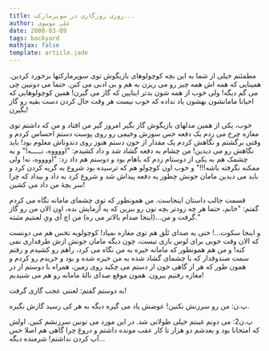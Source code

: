 ```yaml
---
title: روزی روزگاری در سوپرمارکت...
author: علی موسوی
date: 2008-03-09
tags: backyard
mathjax: false
template: article.jade
---
```


مطمئنم خیلی از شما به این بچه کوچولوهای بازیگوش توی سوپرمارکتها برخورد کردین. همینایی که همه اش همه چیز رو می ریزن به هم و بی ادبی می کنن. حتما می دونیین چی می گم دیگه! ولی خوب از همه شون بدتر اینایین که گاز می گیرن! همین کوچولوهایی که احیانا مامانشون بهشون یاد نداده که خوب نیست هر وقت حال کردن دست بقیه رو گاز بگیرن!

خوب، یکی از همین مدلهای بازیگوش گاز بگیر امروز گیر من افتاد و من که داشتم توی مغازه چرخ می زدم یک دفعه حس سوزش وخیمی رو روی پوست دستم احساس کردم و وقتی برگشتم و نگاهش کردم یک مقدار از خون دستم هنوز روی دندوناش معلوم بود! باید نگاهش رو می دیدین! من چشام یه دفعه گشاد شد و داد کشیدم: "اووووه، نـــــه!" و یه چشمک هم به یکی از دوستام زدم که باهام بود و دوستم هم داد زد: "اووووه، نه! ولی ممکنه نگرفته باشه!!!" و خوب اون کوچولو هم که ترسیده بود شروع به گریه کردن کرد و باید می دیدین مامان جونش چطور یه دفعه پیداش شد و شروع کرد به داد و بیداد که چرا سر بچۀ من داد می کشین!

قسمت جالب داستان اینجاست. من همونطور که توی چشمای مامانه نگاه می کردم گفتم: "خانم، حتما هر چه زودتر بچه تون رو ببرین که یه آزمایش بده، اون الان من رو گاز گرفت و من...(اینجا صدام بالاتر می ره) من اچ آی ویِ لعنتیم مثبته."

و اینجا سکوت...! حتی یه صدای تَلَق هم توی مغازه نمیاد! کوچولویه تخس هم می دونست که الان وقت خوبی برای لوس بازی نیست، چون دیگه مامان جونش ازش طرفداری نمی کنه! و من هم همونطور که مامانه خیره به من نگاه می کرد، راهم رو کشیدم و رفتم سمت صندوقدار که با چشمای گشاد شده به من خیره شده و بود و خریدم رو کردم و همون طور که هر از گاهی خون از دستم می چکید روی زمین، همراه با دوستم از در مغازه رفتیم بیرون. همون موقع صدای نالۀ مامانه رو هم می شنیدیم!

به دوستم گفتم: لعنتی عجب گازی گرفت!

پ.ن: من رو سرزنش نکنین! عوضش یاد می گیره دیگه به هر کی رسید گازش نگیره.

پ.ن2: می دونم غیبتم خیلی طولانی شد. در این مورد می تونین سرزنشم کنین. اولش که امتحانا بود و بعدشم دو هزار تا کار عقب مونده داشتم و دروغ چرا گاهی هم اصلا حس آپ کردن نداشتم! شرمنده دیگه...
